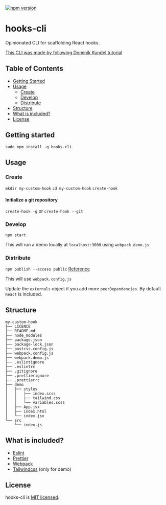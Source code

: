 [![npm version](https://badge.fury.io/js/hooks-cli.svg)](https://badge.fury.io/js/hooks-cli)

# hooks-cli

Opinionated CLI for scaffolding React hooks.

[This CLI was made by following Dominik Kundel tutorial](https://www.twilio.com/blog/how-to-build-a-cli-with-node-js)

## Table of Contents

- [Getting Started](#getting-started)
- [Usage](#usage)
	- [Create](#create)
	- [Develop](#develop)
	- [Distribute](#distribute)
- [Structure](#structure)
- [What is included?](#what-is-included?)
- [License](#license)

## Getting started

`sudo npm install -g hooks-cli`

## Usage

### Create

`mkdir my-custom-hook`
`cd my-custom-hook`
`create-hook`

#### Initialize a git repository

`create-hook -g` or `create-hook --git`

### Develop

`npm start`

This will run a demo locally at `localhost:3000` using `webpack.demo.js`

### Distribute

`npm publish --access public` [Reference](https://docs.npmjs.com/creating-and-publishing-scoped-public-packages)

This will use `webpack.config.js`

Update the `externals` object if you add more `peerDependencies`. By default `React` is included.

## Structure

```
my-custom-hook
├── LICENCE
├── README.md
├── node_modules
├── package.json
├── package-lock.json
├── postcss.config.js
├── webpack.config.js
├── webpack.demo.js
├── .eslintignore
├── .eslintrc
├── .gitignore
├── .prettierignore
├── .prettierrc
├── demo
│   ├── styles
│	│	├── index.scss
│	│	├── tailwind.css
│   │   └── variables.scss
│   ├── App.jsx
│   ├── index.html
│   └── index.jsx
└── src
    └── index.js
```

## What is included?

- [Eslint](https://eslint.org/)
- [Prettier](https://prettier.io/)
- [Webpack](https://webpack.js.org/)
- [Tailwindcss](https://tailwindcss.com/) (only for demo)

## License

hooks-cli is [MIT licensed](./LICENSE).
